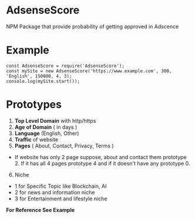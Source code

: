 # AdsenseScore
NPM Package that provide probability of getting approved in Adscence 

# Example

``` 
const AdsenseScore = require('AdsenseScore');
const mySite = new AdsenseScore('https://www.example.com', 300, 'English', 150000, 4, 3);
console.log(mySite.start()); 
```

# Prototypes

1. **Top Level Domain** with http/https
2. **Age of Domain** ( in days )
3. **Language** (English, Other)
4. **Traffic** of website
5. **Pages** ( About, Contact, Privacy, Terms )
 * If website has only 2 page suppose, about and contact them prototype 2. If it has all 4 pages prototype 4 and if it doesn't have any prototype 0.
6. Niche 
 * 1 for Specific Topic like Blockchain, AI
 * 2 for news and information niche
 * 3 for Entertainment and lifestyle niche

**For Reference See Example**
